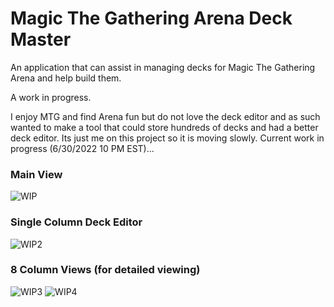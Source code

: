 # Magic The Gathering Arena Deck Master
An application that can assist in managing decks for Magic The Gathering Arena and help build them.

A work in progress. 

I enjoy MTG and find Arena fun but do not love the deck editor and as such wanted to make a tool that could store hundreds of decks and had a better deck editor. Its just me on this project so it is moving slowly. Current work in progress (6/30/2022 10 PM EST)...

### Main View
![WIP](https://user-images.githubusercontent.com/23512394/176679514-490481d6-fa41-4913-a24f-3790ec522d3c.png)

### Single Column Deck Editor
![WIP2](https://user-images.githubusercontent.com/23512394/176679587-dc689a97-a4b8-4218-b399-1e202c5d7fe7.png)

### 8 Column Views (for detailed viewing)
![WIP3](https://user-images.githubusercontent.com/23512394/176679693-d0abcb84-23d6-42bd-b9f3-44832008201c.png)
![WIP4](https://user-images.githubusercontent.com/23512394/176679709-8740399e-823f-4c91-b3ee-49a705ff20f7.png)
